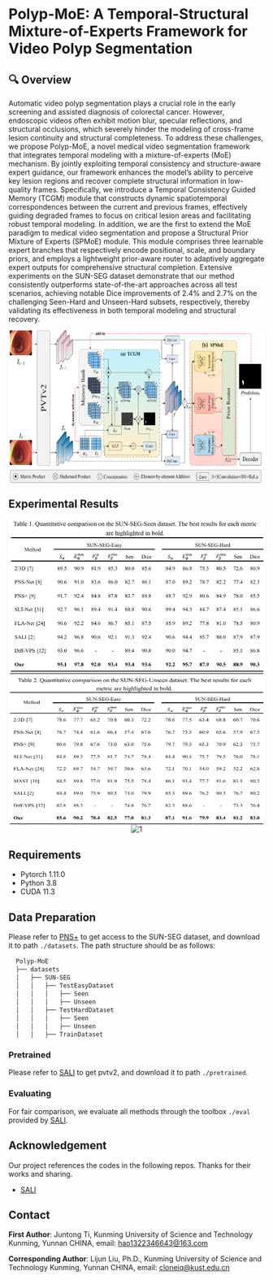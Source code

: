 # Polyp-MoE: A Temporal-Structural Mixture-of-Experts Framework for Video Polyp Segmentation

## 🔍 Overview

Automatic video polyp segmentation plays a crucial role in the early screening and assisted diagnosis of colorectal cancer. However, endoscopic videos often exhibit motion blur, specular reflections, and structural occlusions, which severely hinder the modeling of cross-frame lesion continuity and structural completeness. To address these challenges, we propose Polyp-MoE, a novel medical video segmentation framework that integrates temporal modeling with a mixture-of-experts (MoE) mechanism. By jointly exploiting temporal consistency and structure-aware expert guidance, our framework enhances the model’s ability to perceive key lesion regions and recover complete structural information in low-quality frames. Specifically, we introduce a Temporal Consistency Guided Memory (TCGM) module that constructs dynamic spatiotemporal correspondences between the current and previous frames, effectively guiding degraded frames to focus on critical lesion areas and facilitating robust temporal modeling. In addition, we are the first to extend the MoE paradigm to medical video segmentation and propose a Structural Prior Mixture of Experts (SPMoE) module. This module comprises three learnable expert branches that respectively encode positional, scale, and boundary priors, and employs a lightweight prior-aware router to adaptively aggregate expert outputs for comprehensive structural completion. Extensive experiments on the SUN-SEG dataset demonstrate that our method consistently outperforms state-of-the-art approaches across all test scenarios, achieving notable Dice improvements of 2.4% and 2.7% on the challenging Seen-Hard and Unseen-Hard subsets, respectively, thereby validating its effectiveness in both temporal modeling and structural recovery.

<div  align="center">    
<img src="./imgs/Overview.png" 
width = "700" height = "300" 
alt="1" align=center />
</div>

## Experimental Results

<div  align="center">    
<img src="./imgs/Table1.png" 
width = "700" height = "300" 
alt="1" align=center />
</div>


<div  align="center">    
<img src="./imgs/Table2.png" 
width = "700" height = "300" 
alt="1" align=center />
</div>


<div  align="center">    
<img src="./imgs/result_visual.png" 
width = "700" height = "300" 
alt="1" align=center />
</div>

## Requirements
- Pytorch 1.11.0
- Python 3.8
- CUDA 11.3

## Data Preparation
Please refer to [PNS+](https://github.com/GewelsJI/VPS/blob/main/docs/DATA_DESCRIPTION.md) to get access to the SUN-SEG dataset, and download it to path `./datasets`. The path structure should be as follows:
```none
  Polyp-MoE
  ├── datasets
  │   ├── SUN-SEG
  │   │   ├── TestEasyDataset
  │   │   │   ├── Seen
  │   │   │   ├── Unseen
  │   │   ├── TestHardDataset
  │   │   │   ├── Seen
  │   │   │   ├── Unseen
  │   │   ├── TrainDataset

  ```

### Pretrained
Please refer to [SALI](https://github.com/Scatteredrain/SALI) to get pvtv2, and download it to path `./pretrained`. 

### Evaluating
For fair comparison, we evaluate all methods through the toolbox `./eval` provided by [SALI](https://github.com/Scatteredrain/SALI).

## Acknowledgement

Our project references the codes in the following repos. Thanks for their works and sharing.
* [SALI](https://github.com/Scatteredrain/SALI)

## Contact

**First Author**: Juntong Ti, Kunming University of Science and Technology Kunming, Yunnan CHINA, email: hao1322346643@163.com

**Corresponding Author**: Lijun Liu, Ph.D., Kunming University of Science and Technology Kunming, Yunnan CHINA, email: cloneiq@kust.edu.cn

